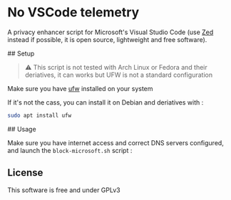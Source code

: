 # No VSCode telemetry

A privacy enhancer script for Microsoft's Visual Studio Code (use [Zed](https://zed.dev/) instead if possible, it is open source, lightweight and free software).

## Setup

> :warning: This script is not tested with Arch Linux or Fedora and their deriatives, it can works but UFW is not a standard configuration

Make sure you have [ufw](https://wiki.debian.org/Uncomplicated%20Firewall%20%28ufw%29) installed on your system

If it's not the cass, you can install it on Debian and deriatives with :

```bash
sudo apt install ufw
```

## Usage

Make sure you have internet access and correct DNS servers configured, and launch the `block-microsoft.sh` script :


## License

This software is free and under GPLv3
